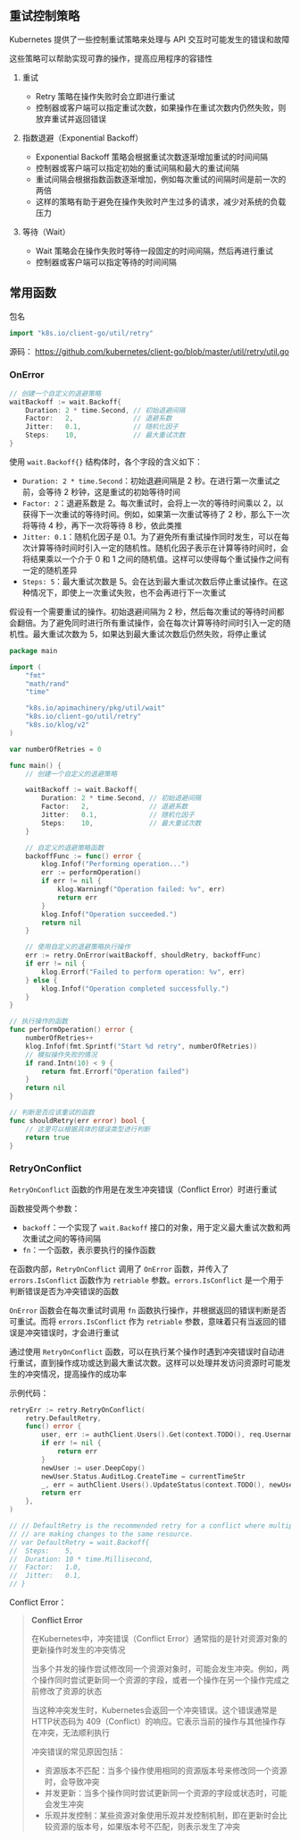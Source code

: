 ## 重试控制策略

Kubernetes 提供了一些控制重试策略来处理与 API 交互时可能发生的错误和故障

这些策略可以帮助实现可靠的操作，提高应用程序的容错性

1. 重试

    - Retry 策略在操作失败时会立即进行重试
    - 控制器或客户端可以指定重试次数，如果操作在重试次数内仍然失败，则放弃重试并返回错误

3. 指数退避（Exponential Backoff）

    - Exponential Backoff 策略会根据重试次数逐渐增加重试的时间间隔
    - 控制器或客户端可以指定初始的重试间隔和最大的重试间隔
    - 重试间隔会根据指数函数逐渐增加，例如每次重试的间隔时间是前一次的两倍
    - 这样的策略有助于避免在操作失败时产生过多的请求，减少对系统的负载压力

5. 等待（Wait）

    - Wait 策略会在操作失败时等待一段固定的时间间隔，然后再进行重试
    - 控制器或客户端可以指定等待的时间间隔

## 常用函数

包名

```go
import "k8s.io/client-go/util/retry"
```

源码： <https://github.com/kubernetes/client-go/blob/master/util/retry/util.go>

### OnError

```go
// 创建一个自定义的退避策略
waitBackoff := wait.Backoff{
	Duration: 2 * time.Second, // 初始退避间隔
	Factor:   2,               // 退避系数
	Jitter:   0.1,             // 随机化因子
	Steps:    10,              // 最大重试次数
}
```

使用 `wait.Backoff{}` 结构体时，各个字段的含义如下：

- `Duration: 2 * time.Second`：初始退避间隔是 2 秒。在进行第一次重试之前，会等待 2 秒钟，这是重试的初始等待时间
- `Factor: 2`：退避系数是 2。每次重试时，会将上一次的等待时间乘以 2，以获得下一次重试的等待时间。例如，如果第一次重试等待了 2 秒，那么下一次将等待 4 秒，再下一次将等待 8 秒，依此类推
- `Jitter: 0.1`：随机化因子是 0.1。为了避免所有重试操作同时发生，可以在每次计算等待时间时引入一定的随机性。随机化因子表示在计算等待时间时，会将结果乘以一个介于 0 和 1 之间的随机值。这样可以使得每个重试操作之间有一定的随机差异
- `Steps: 5`：最大重试次数是 5。会在达到最大重试次数后停止重试操作。在这种情况下，即使上一次重试失败，也不会再进行下一次重试

假设有一个需要重试的操作。初始退避间隔为 2 秒，然后每次重试的等待时间都会翻倍。为了避免同时进行所有重试操作，会在每次计算等待时间时引入一定的随机性。最大重试次数为 5，如果达到最大重试次数后仍然失败，将停止重试

```go
package main

import (
	"fmt"
	"math/rand"
	"time"

	"k8s.io/apimachinery/pkg/util/wait"
	"k8s.io/client-go/util/retry"
	"k8s.io/klog/v2"
)

var numberOfRetries = 0

func main() {
	// 创建一个自定义的退避策略

	waitBackoff := wait.Backoff{
		Duration: 2 * time.Second, // 初始退避间隔
		Factor:   2,               // 退避系数
		Jitter:   0.1,             // 随机化因子
		Steps:    10,              // 最大重试次数
	}

	// 自定义的退避策略函数
	backoffFunc := func() error {
		klog.Infof("Performing operation...")
		err := performOperation()
		if err != nil {
			klog.Warningf("Operation failed: %v", err)
			return err
		}
		klog.Infof("Operation succeeded.")
		return nil
	}

	// 使用自定义的退避策略执行操作
	err := retry.OnError(waitBackoff, shouldRetry, backoffFunc)
	if err != nil {
		klog.Errorf("Failed to perform operation: %v", err)
	} else {
		klog.Infof("Operation completed successfully.")
	}
}

// 执行操作的函数
func performOperation() error {
	numberOfRetries++
	klog.Infof(fmt.Sprintf("Start %d retry", numberOfRetries))
	// 模拟操作失败的情况
	if rand.Intn(10) < 9 {
		return fmt.Errorf("Operation failed")
	}
	return nil
}

// 判断是否应该重试的函数
func shouldRetry(err error) bool {
	// 这里可以根据具体的错误类型进行判断
	return true
}

```

### RetryOnConflict

`RetryOnConflict` 函数的作用是在发生冲突错误（Conflict Error）时进行重试

函数接受两个参数：

- `backoff`：一个实现了 `wait.Backoff` 接口的对象，用于定义最大重试次数和两次重试之间的等待间隔
- `fn`：一个函数，表示要执行的操作函数

在函数内部，`RetryOnConflict` 调用了 `OnError` 函数，并传入了 `errors.IsConflict` 函数作为 `retriable` 参数。`errors.IsConflict` 是一个用于判断错误是否为冲突错误的函数

`OnError` 函数会在每次重试时调用 `fn` 函数执行操作，并根据返回的错误判断是否可重试。而将 `errors.IsConflict` 作为 `retriable` 参数，意味着只有当返回的错误是冲突错误时，才会进行重试

通过使用 `RetryOnConflict` 函数，可以在执行某个操作时遇到冲突错误时自动进行重试，直到操作成功或达到最大重试次数。这样可以处理并发访问资源时可能发生的冲突情况，提高操作的成功率

示例代码：

```go
retryErr := retry.RetryOnConflict(
	retry.DefaultRetry,
	func() error {
		user, err := authClient.Users().Get(context.TODO(), req.Username, metav1.GetOptions{})
		if err != nil {
			return err
		}
		newUser := user.DeepCopy()
		newUser.Status.AuditLog.CreateTime = currentTimeStr
		_, err = authClient.Users().UpdateStatus(context.TODO(), newUser, metav1.UpdateOptions{})
		return err
	},
)

// // DefaultRetry is the recommended retry for a conflict where multiple clients
// // are making changes to the same resource.
// var DefaultRetry = wait.Backoff{
// 	Steps:    5,
// 	Duration: 10 * time.Millisecond,
// 	Factor:   1.0,
// 	Jitter:   0.1,
// }
```

Conflict Error：

> **Conflict Error**
>
> 在Kubernetes中，冲突错误（Conflict Error）通常指的是针对资源对象的更新操作时发生的冲突情况
>
> 当多个并发的操作尝试修改同一个资源对象时，可能会发生冲突。例如，两个操作同时尝试更新同一个资源的字段，或者一个操作在另一个操作完成之前修改了资源的状态
>
> 当这种冲突发生时，Kubernetes会返回一个冲突错误。这个错误通常是HTTP状态码为 409（Conflict）的响应。它表示当前的操作与其他操作存在冲突，无法顺利执行
>
> 冲突错误的常见原因包括：
>
> - 资源版本不匹配：当多个操作使用相同的资源版本号来修改同一个资源时，会导致冲突
> - 并发更新：当多个操作同时尝试更新同一个资源的字段或状态时，可能会发生冲突
> - 乐观并发控制：某些资源对象使用乐观并发控制机制，即在更新时会比较资源的版本号，如果版本号不匹配，则表示发生了冲突

